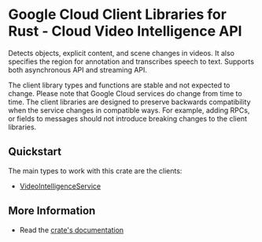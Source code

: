 # Google Cloud Client Libraries for Rust - Cloud Video Intelligence API

<!-- Code generated by sidekick. DO NOT EDIT. -->


Detects objects, explicit content, and scene changes in videos. It also
specifies the region for annotation and transcribes speech to text.
Supports both asynchronous API and streaming API.

The client library types and functions are stable and not expected to change.
Please note that Google Cloud services do change from time to time. The client
libraries are designed to preserve backwards compatibility when the service
changes in compatible ways. For example, adding RPCs, or fields to messages
should not introduce breaking changes to the client libraries.

## Quickstart

The main types to work with this crate are the clients:

- [VideoIntelligenceService]

## More Information

- Read the [crate's documentation](https://docs.rs/google-cloud-videointelligence-v1/latest/google-cloud-videointelligence-v1)

[VideoIntelligenceService]: https://docs.rs/google-cloud-videointelligence-v1/latest/google_cloud_videointelligence_v1/client/struct.VideoIntelligenceService.html
